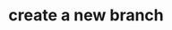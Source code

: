 <!-- LMS Frontend -->
# create a new branch
<!-- for set up CI/CD pipeline -->
<!-- pipeline -->
<!-- local machine -->
<!-- hi -->